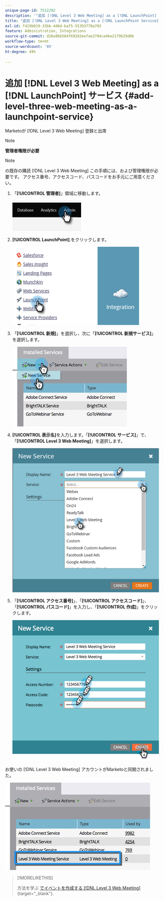 ```yaml
---
unique-page-id: 7512292
description: '"追加 [!DNL Level 3 Web Meeting] as a [!DNL LaunchPoint] サービス — Marketoドキュメント — 製品ドキュメント»'
title: "追加 [!DNL Level 3 Web Meeting] as a [!DNL LaunchPoint Service]"
exl-id: f419b019-33bb-446d-baf5-55393770a703
feature: Administration, Integrations
source-git-commit: d20a9bb584f69282eefae3704ce4be2179b29d0b
workflow-type: tm+mt
source-wordcount: '95'
ht-degree: 49%

---
```


# 追加 [!DNL Level 3 Web Meeting] as a [!DNL LaunchPoint] サービス {#add-level-three-web-meeting-as-a-launchpoint-service}

Marketoが [!DNL Level 3 Web Meeting] 登録と出席

>[!NOTE]
>
>**管理者権限が必要**

>[!NOTE]
>
>の既存の購読 [!DNL Level 3 Web Meeting] この手順には、および管理権限が必要です。 アクセス番号、アクセスコード、パスコードをお手元にご用意ください。

1. 「**[!UICONTROL 管理者]**」領域に移動します。

   ![](assets/add-level-three-web-meeting-as-a-launchpoint-service-1.png)

1. **[!UICONTROL LaunchPoint]**.をクリックします。

   ![](assets/add-level-three-web-meeting-as-a-launchpoint-service-2.png)

1. 「**[!UICONTROL 新規]**」を選択し、次に「**[!UICONTROL 新規サービス]**」を選択します。

   ![](assets/add-level-three-web-meeting-as-a-launchpoint-service-3.png)

1. **[!UICONTROL 表示名]**&#x200B;を入力します。「**[!UICONTROL サービス]**」で、「**[!UICONTROL Level 3 Web Meeting]**」を選択します。

   ![](assets/add-level-three-web-meeting-as-a-launchpoint-service-4.png)

1. 「**[!UICONTROL アクセス番号]**」、「**[!UICONTROL アクセスコード]**」、「**[!UICONTROL パスコード]**」を入力し、「**[!UICONTROL 作成]**」をクリックします。

   ![](assets/add-level-three-web-meeting-as-a-launchpoint-service-5.png)

お使いの [!DNL Level 3 Web Meeting] アカウントがMarketoと同期されました。

![](assets/add-level-three-web-meeting-as-a-launchpoint-service-6.png)

>[!MORELIKETHIS]
>
>方法を学ぶ [でイベントを作成する [!DNL Level 3 Web Meeting]](/help/marketo/product-docs/demand-generation/events/create-an-event/create-an-event-with-level-3-web-meeting.md){target="_blank"}.
